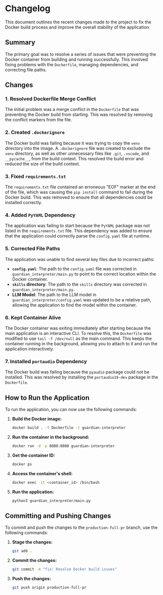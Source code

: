 # Changelog

This document outlines the recent changes made to the project to fix the Docker build process and improve the overall stability of the application.

## Summary

The primary goal was to resolve a series of issues that were preventing the Docker container from building and running successfully. This involved fixing problems with the `Dockerfile`, managing dependencies, and correcting file paths.

## Changes

### 1. Resolved Dockerfile Merge Conflict

The initial problem was a merge conflict in the `Dockerfile` that was preventing the Docker build from starting. This was resolved by removing the conflict markers from the file.

### 2. Created `.dockerignore`

The Docker build was failing because it was trying to copy the `venv` directory into the image. A `.dockerignore` file was created to exclude the `venv` directory, as well as other unnecessary files like `.git`, `.vscode`, and `__pycache__`, from the build context. This resolved the build error and reduced the size of the build context.

### 3. Fixed `requirements.txt`

The `requirements.txt` file contained an erroneous "EOF" marker at the end of the file, which was causing the `pip install` command to fail during the Docker build. This was removed to ensure that all dependencies could be installed correctly.

### 4. Added `PyYAML` Dependency

The application was failing to start because the `PyYAML` package was not listed in the `requirements.txt` file. This dependency was added to ensure that the application could correctly parse the `config.yaml` file at runtime.

### 5. Corrected File Paths

The application was unable to find several key files due to incorrect paths:

*   **`config.yaml`**: The path to the `config.yaml` file was corrected in `guardian_interpreter/main.py` to point to the correct location within the Docker container.
*   **`skills` directory**: The path to the `skills` directory was corrected in `guardian_interpreter/main.py`.
*   **LLM Model**: The path to the LLM model in `guardian_interpreter/config.yaml` was updated to be a relative path, allowing the application to find the model within the container.

### 6. Kept Container Alive

The Docker container was exiting immediately after starting because the main application is an interactive CLI. To resolve this, the `Dockerfile` was modified to use `tail -f /dev/null` as the main command. This keeps the container running in the background, allowing you to attach to it and run the application interactively.

### 7. Installed `portaudio` Dependency

The Docker build was failing because the `pyaudio` package could not be installed. This was resolved by installing the `portaudio19-dev` package in the `Dockerfile`.

## How to Run the Application

To run the application, you can now use the following commands:

1.  **Build the Docker image:**
    ```bash
    docker build . -f Dockerfile -t guardian-interpreter
    ```

2.  **Run the container in the background:**
    ```bash
    docker run -d -p 8080:8080 guardian-interpreter
    ```

3.  **Get the container ID:**
    ```bash
    docker ps
    ```

4.  **Access the container's shell:**
    ```bash
    docker exec -it <container_id> /bin/bash
    ```

5.  **Run the application:**
    ```bash
    python3 guardian_interpreter/main.py
    ```

## Committing and Pushing Changes

To commit and push the changes to the `production-full-pr` branch, use the following commands:

1.  **Stage the changes:**
    ```bash
    git add .
    ```

2.  **Commit the changes:**
    ```bash
    git commit -m "fix: Resolve Docker build issues"
    ```

3.  **Push the changes:**
    ```bash
    git push origin production-full-pr
    ```
